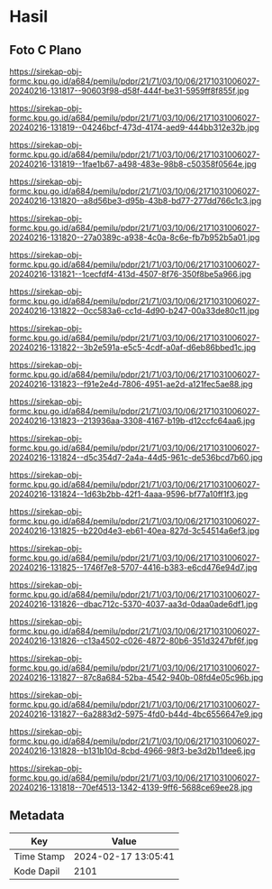 # Hasil

## Foto C Plano

https://sirekap-obj-formc.kpu.go.id/a684/pemilu/pdpr/21/71/03/10/06/2171031006027-20240216-131817--90603f98-d58f-444f-be31-5959ff8f855f.jpg

https://sirekap-obj-formc.kpu.go.id/a684/pemilu/pdpr/21/71/03/10/06/2171031006027-20240216-131819--04246bcf-473d-4174-aed9-444bb312e32b.jpg

https://sirekap-obj-formc.kpu.go.id/a684/pemilu/pdpr/21/71/03/10/06/2171031006027-20240216-131819--1fae1b67-a498-483e-98b8-c50358f0564e.jpg

https://sirekap-obj-formc.kpu.go.id/a684/pemilu/pdpr/21/71/03/10/06/2171031006027-20240216-131820--a8d56be3-d95b-43b8-bd77-277dd766c1c3.jpg

https://sirekap-obj-formc.kpu.go.id/a684/pemilu/pdpr/21/71/03/10/06/2171031006027-20240216-131820--27a0389c-a938-4c0a-8c6e-fb7b952b5a01.jpg

https://sirekap-obj-formc.kpu.go.id/a684/pemilu/pdpr/21/71/03/10/06/2171031006027-20240216-131821--1cecfdf4-413d-4507-8f76-350f8be5a966.jpg

https://sirekap-obj-formc.kpu.go.id/a684/pemilu/pdpr/21/71/03/10/06/2171031006027-20240216-131822--0cc583a6-cc1d-4d90-b247-00a33de80c11.jpg

https://sirekap-obj-formc.kpu.go.id/a684/pemilu/pdpr/21/71/03/10/06/2171031006027-20240216-131822--3b2e591a-e5c5-4cdf-a0af-d6eb86bbed1c.jpg

https://sirekap-obj-formc.kpu.go.id/a684/pemilu/pdpr/21/71/03/10/06/2171031006027-20240216-131823--f91e2e4d-7806-4951-ae2d-a121fec5ae88.jpg

https://sirekap-obj-formc.kpu.go.id/a684/pemilu/pdpr/21/71/03/10/06/2171031006027-20240216-131823--213936aa-3308-4167-b19b-d12ccfc64aa6.jpg

https://sirekap-obj-formc.kpu.go.id/a684/pemilu/pdpr/21/71/03/10/06/2171031006027-20240216-131824--d5c354d7-2a4a-44d5-961c-de536bcd7b60.jpg

https://sirekap-obj-formc.kpu.go.id/a684/pemilu/pdpr/21/71/03/10/06/2171031006027-20240216-131824--1d63b2bb-42f1-4aaa-9596-bf77a10ff1f3.jpg

https://sirekap-obj-formc.kpu.go.id/a684/pemilu/pdpr/21/71/03/10/06/2171031006027-20240216-131825--b220d4e3-eb61-40ea-827d-3c54514a6ef3.jpg

https://sirekap-obj-formc.kpu.go.id/a684/pemilu/pdpr/21/71/03/10/06/2171031006027-20240216-131825--1746f7e8-5707-4416-b383-e6cd476e94d7.jpg

https://sirekap-obj-formc.kpu.go.id/a684/pemilu/pdpr/21/71/03/10/06/2171031006027-20240216-131826--dbac712c-5370-4037-aa3d-0daa0ade6df1.jpg

https://sirekap-obj-formc.kpu.go.id/a684/pemilu/pdpr/21/71/03/10/06/2171031006027-20240216-131826--c13a4502-c026-4872-80b6-351d3247bf6f.jpg

https://sirekap-obj-formc.kpu.go.id/a684/pemilu/pdpr/21/71/03/10/06/2171031006027-20240216-131827--87c8a684-52ba-4542-940b-08fd4e05c96b.jpg

https://sirekap-obj-formc.kpu.go.id/a684/pemilu/pdpr/21/71/03/10/06/2171031006027-20240216-131827--6a2883d2-5975-4fd0-b44d-4bc6556647e9.jpg

https://sirekap-obj-formc.kpu.go.id/a684/pemilu/pdpr/21/71/03/10/06/2171031006027-20240216-131828--b131b10d-8cbd-4966-98f3-be3d2b11dee6.jpg

https://sirekap-obj-formc.kpu.go.id/a684/pemilu/pdpr/21/71/03/10/06/2171031006027-20240216-131818--70ef4513-1342-4139-9ff6-5688ce69ee28.jpg


## Metadata

| Key        | Value               |
| ---------- | ------------------- |
| Time Stamp | 2024-02-17 13:05:41 |
| Kode Dapil | 2101                |



